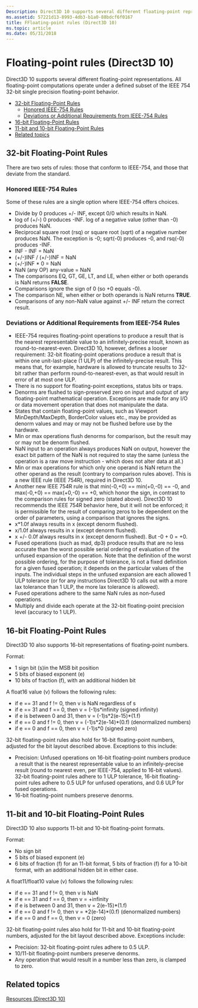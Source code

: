 ```yaml
---
Description: Direct3D 10 supports several different floating-point representations. All floating-point computations operate under a defined subset of the IEEE 754 32-bit single precision floating-point behavior.
ms.assetid: 57221d13-8993-4db3-b1a0-88bdcf6f0167
title: FFloating-point rules (Direct3D 10)
ms.topic: article
ms.date: 05/31/2018
---
```


# Floating-point rules (Direct3D 10)

Direct3D 10 supports several different floating-point representations. All floating-point computations operate under a defined subset of the IEEE 754 32-bit single precision floating-point behavior.

-   [32-bit Floating-Point Rules](#32-bit-floating-point-rules)
    -   [Honored IEEE-754 Rules](#honored-ieee-754-rules)
    -   [Deviations or Additional Requirements from IEEE-754 Rules](#deviations-or-additional-requirements-from-ieee-754-rules)
-   [16-bit Floating-Point Rules](#16-bit-floating-point-rules)
-   [11-bit and 10-bit Floating-Point Rules](#11-bit-and-10-bit-floating-point-rules)
-   [Related topics](#related-topics)

## 32-bit Floating-Point Rules

There are two sets of rules: those that conform to IEEE-754, and those that deviate from the standard.

### Honored IEEE-754 Rules

Some of these rules are a single option where IEEE-754 offers choices.

-   Divide by 0 produces +/- INF, except 0/0 which results in NaN.
-   log of (+/-) 0 produces -INF. log of a negative value (other than -0) produces NaN.
-   Reciprocal square root (rsq) or square root (sqrt) of a negative number produces NaN. The exception is -0; sqrt(-0) produces -0, and rsq(-0) produces -INF.
-   INF - INF = NaN
-   (+/-)INF / (+/-)INF = NaN
-   (+/-)INF \* 0 = NaN
-   NaN (any OP) any-value = NaN
-   The comparisons EQ, GT, GE, LT, and LE, when either or both operands is NaN returns **FALSE**.
-   Comparisons ignore the sign of 0 (so +0 equals -0).
-   The comparison NE, when either or both operands is NaN returns **TRUE**.
-   Comparisons of any non-NaN value against +/- INF return the correct result.

### Deviations or Additional Requirements from IEEE-754 Rules

-   IEEE-754 requires floating-point operations to produce a result that is the nearest representable value to an infinitely-precise result, known as round-to-nearest-even. Direct3D 10, however, defines a looser requirement: 32-bit floating-point operations produce a result that is within one unit-last-place (1 ULP) of the infinitely-precise result. This means that, for example, hardware is allowed to truncate results to 32-bit rather than perform round-to-nearest-even, as that would result in error of at most one ULP.
-   There is no support for floating-point exceptions, status bits or traps.
-   Denorms are flushed to sign-preserved zero on input and output of any floating-point mathematical operation. Exceptions are made for any I/O or data movement operation that does not manipulate the data.
-   States that contain floating-point values, such as Viewport MinDepth/MaxDepth, BorderColor values etc., may be provided as denorm values and may or may not be flushed before use by the hardware.
-   Min or max operations flush denorms for comparison, but the result may or may not be denorm flushed.
-   NaN input to an operation always produces NaN on output, however the exact bit pattern of the NaN is not required to stay the same (unless the operation is a raw move instruction - which does not alter data at all.)
-   Min or max operations for which only one operand is NaN return the other operand as the result (contrary to comparison rules above). This is a new IEEE rule (IEEE 754R), required in Direct3D 10.
-   Another new IEEE 754R rule is that min(-0,+0) == min(+0,-0) == -0, and max(-0,+0) == max(+0,-0) == +0, which honor the sign, in contrast to the comparison rules for signed zero (stated above). Direct3D 10 recommends the IEEE 754R behavior here, but it will not be enforced; it is permissible for the result of comparing zeros to be dependent on the order of parameters, using a comparison that ignores the signs.
-   x\*1.0f always results in x (except denorm flushed).
-   x/1.0f always results in x (except denorm flushed).
-   x +/- 0.0f always results in x (except denorm flushed). But -0 + 0 = +0.
-   Fused operations (such as mad, dp3) produce results that are no less accurate than the worst possible serial ordering of evaluation of the unfused expansion of the operation. Note that the definition of the worst possible ordering, for the purpose of tolerance, is not a fixed definition for a given fused operation; it depends on the particular values of the inputs. The individual steps in the unfused expansion are each allowed 1 ULP tolerance (or for any instructions Direct3D 10 calls out with a more lax tolerance than 1 ULP, the more lax tolerance is allowed).
-   Fused operations adhere to the same NaN rules as non-fused operations.
-   Multiply and divide each operate at the 32-bit floating-point precision level (accuracy to 1 ULP).

## 16-bit Floating-Point Rules

Direct3D 10 also supports 16-bit representations of floating-point numbers.

Format:

-   1 sign bit (s)in the MSB bit position
-   5 bits of biased exponent (e)
-   10 bits of fraction (f), with an additional hidden bit

A float16 value (v) follows the following rules:

-   if e == 31 and f != 0, then v is NaN regardless of s
-   if e == 31 and f == 0, then v = (-1)s\*infinity (signed infinity)
-   if e is between 0 and 31, then v = (-1)s\*2(e-15)\*(1.f)
-   if e == 0 and f != 0, then v = (-1)s\*2(e-14)\*(0.f) (denormalized numbers)
-   if e == 0 and f == 0, then v = (-1)s\*0 (signed zero)

32-bit floating-point rules also hold for 16-bit floating-point numbers, adjusted for the bit layout described above. Exceptions to this include:

-   Precision: Unfused operations on 16-bit floating-point numbers produce a result that is the nearest representable value to an infinitely-precise result (round to nearest even, per IEEE-754, applied to 16-bit values). 32-bit floating-point rules adhere to 1 ULP tolerance, 16-bit floating-point rules adhere to 0.5 ULP for unfused operations, and 0.6 ULP for fused operations.
-   16-bit floating-point numbers preserve denorms.

## 11-bit and 10-bit Floating-Point Rules

Direct3D 10 also supports 11-bit and 10-bit floating-point formats.

Format:

-   No sign bit
-   5 bits of biased exponent (e)
-   6 bits of fraction (f) for an 11-bit format, 5 bits of fraction (f) for a 10-bit format, with an additional hidden bit in either case.

A float11/float10 value (v) follows the following rules:

-   if e == 31 and f != 0, then v is NaN
-   if e == 31 and f == 0, then v = +infinity
-   if e is between 0 and 31, then v = 2(e-15)\*(1.f)
-   if e == 0 and f != 0, then v = \*2(e-14)\*(0.f) (denormalized numbers)
-   if e == 0 and f == 0, then v = 0 (zero)

32-bit floating-point rules also hold for 11-bit and 10-bit floating-point numbers, adjusted for the bit layout described above. Exceptions include:

-   Precision: 32-bit floating-point rules adhere to 0.5 ULP.
-   10/11-bit floating-point numbers preserve denorms.
-   Any operation that would result in a number less than zero, is clamped to zero.

## Related topics

<dl> <dt>

[Resources (Direct3D 10)](d3d10-graphics-programming-guide-resources.md)
</dt> </dl>

 

 



